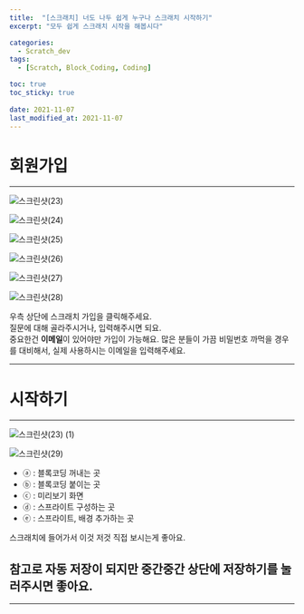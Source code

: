 ```yaml
---
title:  "[스크래치] 너도 나두 쉽게 누구나 스크래치 시작하기"
excerpt: "모두 쉽게 스크래치 시작을 해봅시다"

categories:
  - Scratch_dev
tags:
  - [Scratch, Block_Coding, Coding]

toc: true
toc_sticky: true
 
date: 2021-11-07
last_modified_at: 2021-11-07
---
```


# 회원가입
---
![스크린샷(23)](https://user-images.githubusercontent.com/55564114/140640779-e57a49ff-454c-4d19-b466-7a42f7652098.png)

![스크린샷(24)](https://user-images.githubusercontent.com/55564114/140640838-b2f9eca5-2688-4457-b69c-05588f513967.png)

![스크린샷(25)](https://user-images.githubusercontent.com/55564114/140640959-c62fc62f-1b01-4b19-8665-95f2a5f54b31.png)

![스크린샷(26)](https://user-images.githubusercontent.com/55564114/140640995-14c14eac-8117-48a3-b941-aa70b87d50b5.png)

![스크린샷(27)](https://user-images.githubusercontent.com/55564114/140641017-5795e2fe-718f-48bf-9614-9503d620c146.png)

![스크린샷(28)](https://user-images.githubusercontent.com/55564114/140641045-509a5275-4aa4-4e01-b79a-acd77e97a6a0.png)
  
우측 상단에 스크래치 가입을 클릭해주세요.  
질문에 대해 골라주시거나, 입력해주시면 되요.  
중요한건 **이메일**이 있어야만 가입이 가능해요. 많은 분들이 가끔 비밀번호 까먹을 경우를 대비해서, 실제 사용하시는 이메일을 입력해주세요.

---

# 시작하기 
---

![스크린샷(23) (1)](https://user-images.githubusercontent.com/55564114/140641125-161cea7d-6413-432f-abc1-9bc924a83b1d.png)

![스크린샷(29)](https://user-images.githubusercontent.com/55564114/140641238-27d33883-2dc5-4eea-ae6f-087573b82d36.png)

- ⓐ : 블록코딩 꺼내는 곳
- ⓑ : 블록코딩 붙이는 곳
- ⓒ : 미리보기 화면
- ⓓ : 스프라이트 구성하는 곳
- ⓔ : 스프라이트, 배경 추가하는 곳

스크래치에 들어가서 이것 저것 직접 보시는게 좋아요. 

참고로 **자동 저장**이 되지만 중간중간 상단에 저장하기를 눌러주시면 좋아요.
---

---

